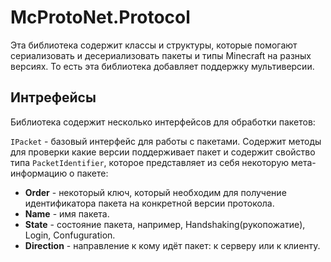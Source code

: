 # McProtoNet.Protocol

Эта библиотека содержит классы и структуры, которые помогают сериализовать и десериализовать
пакеты и типы Minecraft на разных версиях. То есть эта библиотека добавляет 
поддержку мультиверсии.

## Интрефейсы

Библиотека содержит несколько интерфейсов для обработки пакетов:

`IPacket` - базовый интерфейс для работы с пакетами. Содержит методы для проверки какие
версии поддерживает пакет и содержит свойство типа `PacketIdentifier`, которое представляет 
из себя некоторую мета-информацию о пакете: 

- **Order** - некоторый ключ, который необходим для получение идентификатора пакета 
на конкретной версии протокола.
- **Name** - имя пакета.
- **State** - состояние пакета, например, Handshaking(рукопожатие), Login, Confuguration.
- **Direction** - направление к кому идёт пакет: к серверу или к клиенту.

<code-blocks src="../../src/McProtoNet.Protocol/Internal/IPacket.cs" lang="C#" collapsed-title="IPacket.cs" collapsible="true"/>


